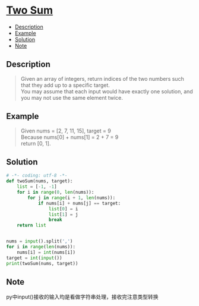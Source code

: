 # [Two Sum](https://leetcode.com/problems/two-sum/description/)

<!-- GFM-TOC -->
* [Description](#Description)
* [Example](#Example)
* [Solution](#Solution)
* [Note](#Note)
<!-- GFM-TOC -->


## <span id = "Description">Description</span>
>Given an array of integers, return indices of the two numbers such that they add up to a specific target.</br>
You may assume that each input would have exactly one solution, and you may not use the same element twice.</br>

## <span id = "Example">Example</span>
>Given nums = [2, 7, 11, 15], target = 9</br>
Because nums[0] + nums[1] = 2 + 7 = 9</br>
return [0, 1].</br>

## <span id = "Solution">Solution</span>
```python
# -*- coding: utf-8 -*-
def twoSum(nums, target):
    list = [-1, -1]
    for i in range(0, len(nums)):
        for j in range(i + 1, len(nums)):
            if nums[i] + nums[j] == target:
                list[0] = i
                list[1] = j
                break
    return list


nums = input().split(',')
for i in range(len(nums)):
    nums[i] = int(nums[i])
target = int(input())
print(twoSum(nums, target))
```
## <span id = "Note">Note</span>
py中input()接收的输入均是看做字符串处理，接收完注意类型转换





